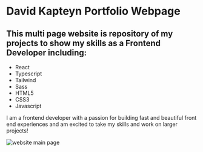 # David Kapteyn Portfolio Webpage

## This multi page website is repository of my projects to show my skills as a Frontend Developer including:

- React
- Typescript
- Tailwind
- Sass
- HTML5
- CSS3
- Javascript

I am a frontend developer with a passion for building fast and beautiful front end experiences and am excited to take my skills and work on larger projects!

<img src="./images/Portfoliomain.png" alt="website main page">
